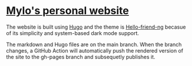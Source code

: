 # [Mylo's personal website](https://mylo17.github.io)

The website is built using [Hugo](https://gohugo.io) and the theme is [Hello-friend-ng](https://github.com/rhazdon/hugo-theme-hello-friend-ng) becasue of its simplicity and system-based dark mode support.

The markdown and Hugo files are on the main branch. When the branch changes, a GitHub Action will automatically push the rendered version of the site to the gh-pages branch and subsequetly publishes it.
